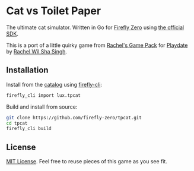 # Cat vs Toilet Paper

The ultimate cat simulator. Written in Go for [Firefly Zero](https://fireflyzero.com/) using [the official SDK](https://github.com/firefly-zero/firefly-go).

This is a port of a little quirky game from [Rachel's Game Pack](https://moosadee.itch.io/rachels-playdate-game-pack) for [Playdate](https://play.date/) by [Rachel Wil Sha Singh](https://moosadee.itch.io/).

## Installation

Install from the [catalog](https://catalog.fireflyzero.com/) using [firefly-cli](https://github.com/firefly-zero/firefly-cli):

```bash
firefly_cli import lux.tpcat
```

Build and install from source:

```bash
git clone https://github.com/firefly-zero/tpcat.git
cd tpcat
firefly_cli build
```

## License

[MIT License](./LICENSE). Feel free to reuse pieces of this game as you see fit.
